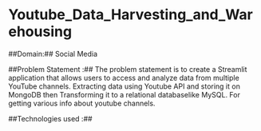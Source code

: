 # Youtube_Data_Harvesting_and_Warehousing

##Domain:## Social Media

##Problem Statement :##
The problem statement is to create a Streamlit application that allows users to access and analyze data from multiple YouTube channels. Extracting data using Youtube API and storing it on MongoDB then Transforming it to a relational databaselike MySQL. For getting various info about youtube channels.

##Technologies used :##
